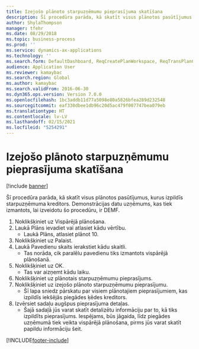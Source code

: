 ```yaml
---
title: Izejošo plānoto starpuzņēmumu pieprasījuma skatīšana
description: Šī procedūra parāda, kā skatīt visus plānotos pasūtījumus, kurus izpildīs starpuzņēmuma kreditors.
author: ShylaThompson
manager: tfehr
ms.date: 08/29/2018
ms.topic: business-process
ms.prod: ''
ms.service: dynamics-ax-applications
ms.technology: ''
ms.search.form: DefaultDashboard, ReqCreatePlanWorkspace, ReqTransPlanCard, ReqOutboundIntercompanyDemand
audience: Application User
ms.reviewer: kamaybac
ms.search.region: Global
ms.author: kamaybac
ms.search.validFrom: 2016-06-30
ms.dyn365.ops.version: Version 7.0.0
ms.openlocfilehash: 1bc3addb11d77a5098e80a5826bfea289d232548
ms.sourcegitcommit: eaf330dbee1db96c20d5ac479f007747bea079eb
ms.translationtype: HT
ms.contentlocale: lv-LV
ms.lasthandoff: 02/15/2021
ms.locfileid: "5254291"
---
```

# <a name="view-outbound-planned-intercompany-demand"></a>Izejošo plānoto starpuzņēmumu pieprasījuma skatīšana

[!include [banner](../../includes/banner.md)]

Šī procedūra parāda, kā skatīt visus plānotos pasūtījumus, kurus izpildīs starpuzņēmuma kreditors. Demonstrācijas datu uzņēmums, kas tiek izmantots, lai izveidotu šo procedūru, ir DEMF.

1. Noklikšķiniet uz Vispārējā plānošana.
2. Laukā Plāns ievadiet vai atlasiet kādu vērtību.
    * Laukā Plāns, atlasiet plānot 10.  
3. Noklikšķiniet uz Palaist.
4. Laukā Pavedienu skaits ierakstiet kādu skaitli.
    * Tas norāda, cik paralēlu pavedienu tiks izmantots vispārējā plānošanā.  
5. Noklikšķiniet uz OK.
    * Tas var aizņemt kādu laiku.  
6. Noklikšķiniet uz plānotais starpuzņēmumu pieprasījums.
7. Noklikšķiniet uz izejošo plānoto starpuzņēmumu pieprasījumu.
    * Šī lapa sniedz pārskatu par visiem plānotajiem pieprasījumiem, kas izpildīs iekšējās piegādes ķēdes kreditors.  
8. Izvērsiet sadaļu augšpus pieprasījuma detaļas.
    * Šajā sadaļā jūs varat skatīt detalizētu informāciju par to, kā tiks izpildīts pieprasījums. Iespējams, būs jāgaida, līdz piegādes uzņēmumā tiek veikta vispārējā plānošana, pirms jūs varat skatīt papildu informāciju šeit.  



[!INCLUDE[footer-include](../../../includes/footer-banner.md)]